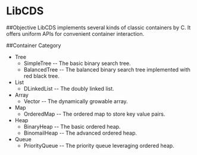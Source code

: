 LibCDS
=============

##Objective
LibCDS implements several kinds of classic containers by C. It offers uniform APIs for convenient container interaction.

##Container Category
+ Tree
  + SimpleTree -- The basic binary search tree.
  + BalancedTree -- The balanced binary search tree implemented with red black tree.
+ List
  + DLinkedList -- The doubly linked list.
+ Array
  + Vector -- The dynamically growable array.
+ Map
  + OrderedMap -- The ordered map to store key value pairs.
+ Heap
  + BinaryHeap -- The basic ordered heap.
  + BinomailHeap -- The advanced ordered heap.
+ Queue
  + PriorityQueue -- The priority queue leveraging ordered heap.
